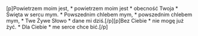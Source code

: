 [p]Powietrzem moim jest, * powietrzem moim jest * obecność Twoja * Święta w sercu mym. * Powszednim chlebem mym, * powszednim chlebem mym, * Twe Żywe Słowo * dane mi dziś.[/p][p]Bez Ciebie * nie mogę już żyć. * Dla Ciebie * me serce chce bić.[/p]